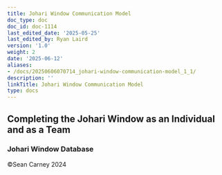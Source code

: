 ```yaml
---
title: Johari Window Communication Model
doc_type: doc
doc_id: doc-1114
last_edited_date: '2025-05-25'
last_edited_by: Ryan Laird
version: '1.0'
weight: 2
date: '2025-06-12'
aliases:
- /docs/20250606070714_johari-window-communication-model_1_1/
description: ''
linkTitle: Johari Window Communication Model
type: docs
---
```


<!-- Unsupported block type: unsupported -->

<!-- Unsupported block type: child_page -->

<!-- Unsupported block type: child_database -->

<!-- Unsupported block type: divider -->

<!-- Unsupported block type: column_list -->

<!-- Unsupported block type: divider -->

<!-- Unsupported block type: column_list -->

<!-- Unsupported block type: divider -->

## Completing the Johari Window as an Individual and as a Team

### Johari Window Database

<!-- Unsupported block type: divider -->

<!-- Unsupported block type: callout -->

©Sean Carney 2024
